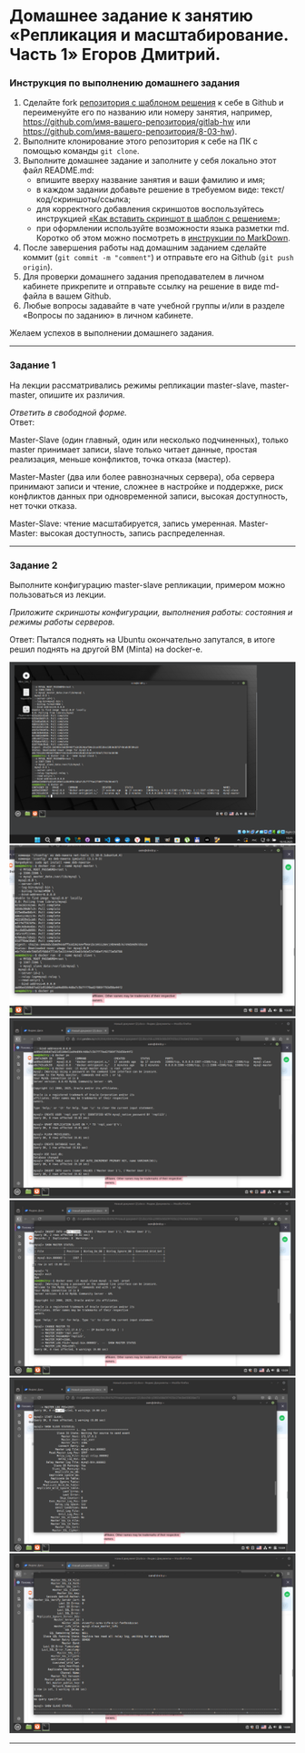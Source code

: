# Домашнее задание к занятию «Репликация и масштабирование. Часть 1» Егоров Дмитрий.

### Инструкция по выполнению домашнего задания

1. Сделайте fork [репозитория c шаблоном решения](https://github.com/netology-code/sys-pattern-homework) к себе в Github и переименуйте его по названию или номеру занятия, например, https://github.com/имя-вашего-репозитория/gitlab-hw или https://github.com/имя-вашего-репозитория/8-03-hw).
2. Выполните клонирование этого репозитория к себе на ПК с помощью команды `git clone`.
3. Выполните домашнее задание и заполните у себя локально этот файл README.md:
   - впишите вверху название занятия и ваши фамилию и имя;
   - в каждом задании добавьте решение в требуемом виде: текст/код/скриншоты/ссылка;
   - для корректного добавления скриншотов воспользуйтесь инструкцией [«Как вставить скриншот в шаблон с решением»](https://github.com/netology-code/sys-pattern-homework/blob/main/screen-instruction.md);
   - при оформлении используйте возможности языка разметки md. Коротко об этом можно посмотреть в [инструкции по MarkDown](https://github.com/netology-code/sys-pattern-homework/blob/main/md-instruction.md).
4. После завершения работы над домашним заданием сделайте коммит (`git commit -m "comment"`) и отправьте его на Github (`git push origin`).
5. Для проверки домашнего задания преподавателем в личном кабинете прикрепите и отправьте ссылку на решение в виде md-файла в вашем Github.
6. Любые вопросы задавайте в чате учебной группы и/или в разделе «Вопросы по заданию» в личном кабинете.

Желаем успехов в выполнении домашнего задания.

---

### Задание 1

На лекции рассматривались режимы репликации master-slave, master-master, опишите их различия.

*Ответить в свободной форме.*  
Ответ:    

Master-Slave (один главный, один или несколько подчиненных), только master принимает записи, slave только читает данные, простая реализация, меньше конфликтов, точка отказа (мастер).  

Master-Master (два или более равнозначных сервера), оба сервера принимают записи и чтение, сложнее в настройке и поддержке, риск конфликтов данных при одновременной записи, высокая доступность, нет точки отказа.

Master-Slave: чтение масштабируется, запись умеренная.
Master-Master: высокая доступность, запись распределенная.

---

### Задание 2

Выполните конфигурацию master-slave репликации, примером можно пользоваться из лекции.

*Приложите скриншоты конфигурации, выполнения работы: состояния и режимы работы серверов.*  

Ответ: Пытался поднять на Ubuntu окончательно запутался, в итоге решил поднять на другой ВМ (Minta) на docker-е.  

![alt text](screnshoot/1.1.png)
![alt text](screnshoot/1.2.png)
![alt text](screnshoot/1.3.png)
![alt text](screnshoot/1.4.png)
![alt text](screnshoot/1.5.png)
![alt text](screnshoot/1.6.png)

---
